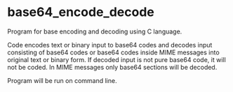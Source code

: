 # base64_encode_decode
Program for base encoding and decoding using C language.

Code encodes text or binary input to base64 codes and decodes input consisting of base64 codes or base64 codes inside MIME messages into original text or binary form. If decoded input is not pure base64 code, it will not be coded. In MIME messages only base64 sections will be decoded.

Program will be run on command line.
